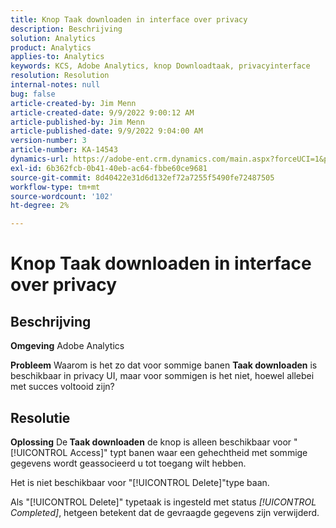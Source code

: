 ```yaml
---
title: Knop Taak downloaden in interface over privacy
description: Beschrijving
solution: Analytics
product: Analytics
applies-to: Analytics
keywords: KCS, Adobe Analytics, knop Downloadtaak, privacyinterface
resolution: Resolution
internal-notes: null
bug: false
article-created-by: Jim Menn
article-created-date: 9/9/2022 9:00:12 AM
article-published-by: Jim Menn
article-published-date: 9/9/2022 9:04:00 AM
version-number: 3
article-number: KA-14543
dynamics-url: https://adobe-ent.crm.dynamics.com/main.aspx?forceUCI=1&pagetype=entityrecord&etn=knowledgearticle&id=df343ccf-1d30-ed11-9db1-0022480866ad
exl-id: 6b362fcb-0b41-40eb-ac64-fbbe60ce9681
source-git-commit: 8d40422e31d6d132ef72a7255f5490fe72487505
workflow-type: tm+mt
source-wordcount: '102'
ht-degree: 2%

---
```


# Knop Taak downloaden in interface over privacy

## Beschrijving


<b>Omgeving</b>
Adobe Analytics

<b>Probleem</b>
Waarom is het zo dat voor sommige banen <b>Taak downloaden</b> is beschikbaar in privacy UI, maar voor sommigen is het niet, hoewel allebei met succes voltooid zijn?


## Resolutie


<b>Oplossing</b>
De<b> Taak downloaden</b> de knop is alleen beschikbaar voor &quot;[!UICONTROL Access]&quot; typt banen waar een gehechtheid met sommige gegevens wordt geassocieerd u tot toegang wilt hebben.

Het is niet beschikbaar voor &quot;[!UICONTROL Delete]&quot;type baan.

Als &quot;[!UICONTROL Delete]&quot; typetaak is ingesteld met status *[!UICONTROL Completed]*, hetgeen betekent dat de gevraagde gegevens zijn verwijderd.
